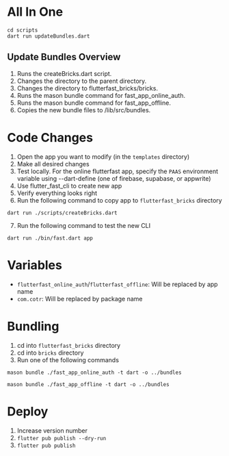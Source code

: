 # All In One

```
cd scripts
dart run updateBundles.dart
```

## Update Bundles Overview

1. Runs the createBricks.dart script.
2. Changes the directory to the parent directory.
3. Changes the directory to flutterfast_bricks/bricks.
4. Runs the mason bundle command for fast_app_online_auth.
5. Runs the mason bundle command for fast_app_offline.
6. Copies the new bundle files to /lib/src/bundles.

# Code Changes

1. Open the app you want to modify (in the `templates` directory)
2. Make all desired changes
3. Test locally. For the online flutterfast app, specify the `PAAS` environment variable using --dart-define (one of firebase, supabase, or appwrite)
4. Use flutter_fast_cli to create new app
5. Verify everything looks right
6. Run the following command to copy app to `flutterfast_bricks` directory

```
dart run ./scripts/createBricks.dart
```

7. Run the following command to test the new CLI

```
dart run ./bin/fast.dart app
```

# Variables

- `flutterfast_online_auth`/`flutterfast_offline`: Will be replaced by app name
- `com.cotr`: Will be replaced by package name

# Bundling

1. cd into `flutterfast_bricks` directory
2. cd into `bricks` directory
3. Run one of the following commands

```
mason bundle ./fast_app_online_auth -t dart -o ../bundles
```

```
mason bundle ./fast_app_offline -t dart -o ../bundles
```

# Deploy

1. Increase version number
2. `flutter pub publish --dry-run`
3. `flutter pub publish`